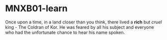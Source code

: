 # MNXB01-learn

Once upon a time, in a land closer than you think, there lived a **rich** but _cruel_ king - The Coldran of Kor. He was feared by all his subject and everyone who had the unfortunate chance to hear his name spoken.
